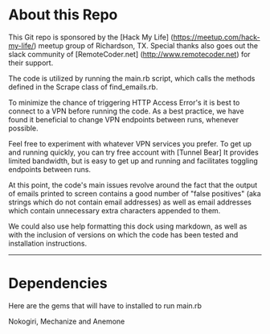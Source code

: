 # About this Repo

This Git repo is sponsored by the [Hack My Life] (https://meetup.com/hack-my-life/) meetup group of Richardson, TX. Special thanks also goes out the slack community of [RemoteCoder.net] (http://www.remotecoder.net) for their support. 

The code is utilized by running the main.rb script, which calls the methods defined in the Scrape class of find_emails.rb.

To minimize the chance of triggering HTTP Access Error's it is best to connect to a VPN before running the code. As a best practice, we have found it beneficial to change VPN endpoints between runs, whenever possible. 

Feel free to experiment with whatever VPN services you prefer. To get up and running quickly, you can try free account with [Tunnel Bear] It provides limited bandwidth, but is easy to get up and running and facilitates toggling endpoints between runs. 

At this point, the code's main issues revolve around the fact that the output of emails printed to screen contains a good number of "false positives" (aka strings which do not contain email addresses) as well as email addresses which contain unnecessary extra characters appended to them. 

We could also use help formatting this dock using markdown, as well as with the inclusion of versions on which the code has been tested and installation instructions.

---

# Dependencies

Here are the gems that will have to installed to run main.rb

Nokogiri, Mechanize and Anemone
